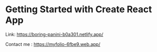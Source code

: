 # Getting Started with Create React App

Link: https://boring-panini-b0a301.netlify.app/

Contact me : https://myfolio-6fbe9.web.app/

